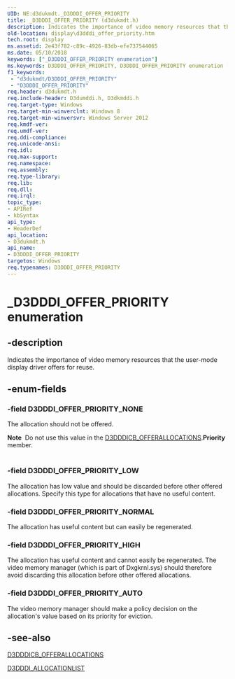 ```yaml
---
UID: NE:d3dukmdt._D3DDDI_OFFER_PRIORITY
title: _D3DDDI_OFFER_PRIORITY (d3dukmdt.h)
description: Indicates the importance of video memory resources that the user-mode display driver offers for reuse.
old-location: display\d3dddi_offer_priority.htm
tech.root: display
ms.assetid: 2e43f782-c89c-4926-83db-efe737544065
ms.date: 05/10/2018
keywords: ["_D3DDDI_OFFER_PRIORITY enumeration"]
ms.keywords: D3DDDI_OFFER_PRIORITY, D3DDDI_OFFER_PRIORITY enumeration [Display Devices], D3DDDI_OFFER_PRIORITY_AUTO, D3DDDI_OFFER_PRIORITY_HIGH, D3DDDI_OFFER_PRIORITY_LOW, D3DDDI_OFFER_PRIORITY_NONE, D3DDDI_OFFER_PRIORITY_NORMAL, _D3DDDI_OFFER_PRIORITY, d3dukmdt/D3DDDI_OFFER_PRIORITY, d3dukmdt/D3DDDI_OFFER_PRIORITY_AUTO, d3dukmdt/D3DDDI_OFFER_PRIORITY_HIGH, d3dukmdt/D3DDDI_OFFER_PRIORITY_LOW, d3dukmdt/D3DDDI_OFFER_PRIORITY_NONE, d3dukmdt/D3DDDI_OFFER_PRIORITY_NORMAL, display.d3dddi_offer_priority
f1_keywords:
 - "d3dukmdt/D3DDDI_OFFER_PRIORITY"
 - "D3DDDI_OFFER_PRIORITY"
req.header: d3dukmdt.h
req.include-header: D3dumddi.h, D3dkmddi.h
req.target-type: Windows
req.target-min-winverclnt: Windows 8
req.target-min-winversvr: Windows Server 2012
req.kmdf-ver: 
req.umdf-ver: 
req.ddi-compliance: 
req.unicode-ansi: 
req.idl: 
req.max-support: 
req.namespace: 
req.assembly: 
req.type-library: 
req.lib: 
req.dll: 
req.irql: 
topic_type:
- APIRef
- kbSyntax
api_type:
- HeaderDef
api_location:
- D3dukmdt.h
api_name:
- D3DDDI_OFFER_PRIORITY
targetos: Windows
req.typenames: D3DDDI_OFFER_PRIORITY
---
```


# _D3DDDI_OFFER_PRIORITY enumeration


## -description


Indicates the importance of video memory resources  that the user-mode display driver offers for reuse.


## -enum-fields




### -field D3DDDI_OFFER_PRIORITY_NONE

The allocation should not be offered.

<div class="alert"><b>Note</b>  Do not use this value in the <a href="https://docs.microsoft.com/windows-hardware/drivers/ddi/d3dumddi/ns-d3dumddi-_d3dddicb_offerallocations">D3DDDICB_OFFERALLOCATIONS</a>.<b>Priority</b> member.</div>
<div> </div>

### -field D3DDDI_OFFER_PRIORITY_LOW

The allocation has low value and should be discarded before other offered allocations. Specify this type for allocations that have no useful content.


### -field D3DDDI_OFFER_PRIORITY_NORMAL

The allocation has useful content but can easily be regenerated.


### -field D3DDDI_OFFER_PRIORITY_HIGH

The allocation has useful content and cannot easily be regenerated. The video memory manager (which is part of Dxgkrnl.sys) should therefore avoid discarding this allocation before other offered allocations.


### -field D3DDDI_OFFER_PRIORITY_AUTO

The video memory manager should make a policy decision on the allocation's value based on its  priority for eviction.


## -see-also




<a href="https://docs.microsoft.com/windows-hardware/drivers/ddi/d3dumddi/ns-d3dumddi-_d3dddicb_offerallocations">D3DDDICB_OFFERALLOCATIONS</a>



<a href="https://docs.microsoft.com/windows-hardware/drivers/ddi/d3dukmdt/ns-d3dukmdt-_d3dddi_allocationlist">D3DDDI_ALLOCATIONLIST</a>
 

 

